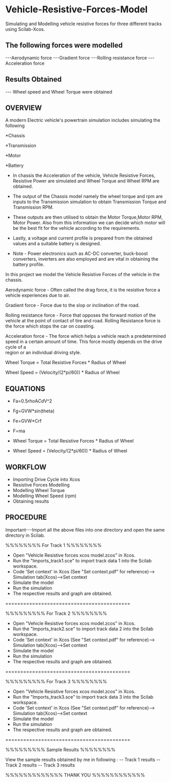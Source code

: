 # Vehicle-Resistive-Forces-Model 

Simulating and Modelling vehicle resistive forces for three different tracks using Scilab-Xcos.

The following forces were modelled 
------------------------------------

---Aerodynamic force
---Gradient force
---Rolling resistance force
---Acceleration force

Results Obtained
----------------

--- Wheel speed and Wheel Torque were obtained


OVERVIEW
--------

A modern Electric vehicle's powertrain simulation includes simulating the following

*Chassis 

*Transmission 

*Motor

*Battery 

- In chassis the Acceleration of the vehicle, Vehicle Resistive Forces, Resistive Power are simulated and Wheel Torque and Wheel RPM are obtained.

- The output of the Chassis model namely the wheel torque and rpm are inputs to the Transmission simulation to obtain Transmission Torque and Transmission RPM.

- These outputs are then utilised to obtain the Motor Torque,Motor RPM, Motor Power. Also from this information we can decide which motor will be the best fit 
    for the vehicle according to the requirements.
    
- Lastly, a voltage and current profile is prepared from the obtained values and a suitable battery is designed. 

- Note - Power electronics such as AC-DC converter, buck-boost converters, inverters are also employed and are vital in obtaining the battery profile. 


In this project we model the Vehicle Resistive Forces of the vehicle in the chassis. 

Aerodynamic force - Often called the drag force, it is the resistive force a vehicle experiences due to air.
   
Gradient force - Force due to the slop or inclination of the road.
   
Rolling resistance force - Force that opposes the forward motion of the vehicle at the point of contact of tire and road. Rolling Resistance force is the force
                           which stops the car on coasting.
   
Acceleration force - The force which helps a vehicle reach a predetermined speed in a certain amount of time. This force mostly depends on the drive cycle of a  
                     region or an individual driving style.
   
 Wheel Torque = Total Resistive Forces * Radius of Wheel
 
 Wheel Speed = (Velocity/(2*pi/60)) * Radius of Wheel



 EQUATIONS
 --------
  
  * Fa=0.5*rho*A*Cd*V^2
  
  * Fg=GVW*sin(theta)
  
  * Fe=GVW*Crf
  
  * F=ma
 
 * Wheel Torque = Total Resistive Forces * Radius of Wheel
 
 * Wheel Speed = (Velocity/(2*pi/60)) * Radius of Wheel
                     




WORKFLOW
--------

* Importing Drive Cycle into Xcos
* Resistive Forces Modelling 
* Modelling Wheel Torque
* Modelling Wheel Speed (rpm)
* Obtaining results




PROCEDURE
---------

Important---Import all the above files into one directory and open the same directory in Scilab.


%%%%%%%% For Track 1 %%%%%%%%

* Open "Vehicle Resistive forces xcos model.zcos" in Xcos.
* Run the "Imports_track1.sce"  to import track data 1 into the Scilab workspace.
* Code 'Set context' in Xcos (See "Set context.pdf" for reference)--> Simulation tab(Xcos)-->Set context
* Simulate the model
* Run the simulation 
* The respective results and graph are obtained.

==========================================

%%%%%%%%% For Track 2 %%%%%%%%

* Open "Vehicle Resistive forces xcos model.zcos" in Xcos.
* Run the "Imports_track2.sce"  to import track data 2 into the Scilab workspace.
* Code 'Set context' in Xcos (See "Set context.pdf" for reference)--> Simulation tab(Xcos)-->Set context
* Simulate the model
* Run the simulation 
* The respective results and graph are obtained.

==========================================

%%%%%%%%% For Track 3 %%%%%%%%

* Open "Vehicle Resistive forces xcos model.zcos" in Xcos.
* Run the "Imports_track3.sce"  to import track data 3 into the Scilab workspace.
* Code 'Set context' in Xcos (See "Set context.pdf" for reference)--> Simulation tab(Xcos)-->Set context
* Simulate the model
* Run the simulation 
* The respective results and graph are obtained.

==========================================

%%%%%%%%% Sample Results %%%%%%%%

View the sample results obtained by me in following :
-- Track 1 results
-- Track 2 results
-- Track 3 results


%%%%%%%%%%%%% THANK YOU %%%%%%%%%%%%
